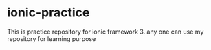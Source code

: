# ionic-practice
This is practice repository for ionic framework 3. any one can use my repository for learning purpose
